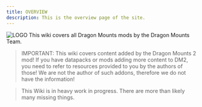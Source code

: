 ```yaml
---
title: OVERVIEW
description: This is the overview page of the site.
---
```


![LOGO](https://imgur.com/sisJQu8.png)
This wiki covers all Dragon Mounts mods by the Dragon Mounts Team.
> IMPORTANT: This wiki covers content added by the Dragon Mounts 2 mod! If you have datapacks or mods adding more content to DM2, you need to refer to resources provided to you by the authors of those! We are not the author of such addons, therefore we do not have the information!

> This Wiki is in heavy work in progress. There are more than likely many missing things.
